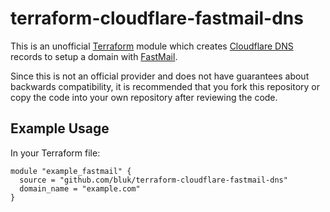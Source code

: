 # terraform-cloudflare-fastmail-dns

This is an unofficial [Terraform][terraform] module which creates
[Cloudflare DNS][cloudflare] records to setup a domain with
[FastMail][fastmail].

Since this is not an official provider and does not have
guarantees about backwards compatibility, it is recommended that
you fork this repository or copy the code into your own repository
after reviewing the code.

## Example Usage

In your Terraform file:

```
module "example_fastmail" {
  source = "github.com/bluk/terraform-cloudflare-fastmail-dns"
  domain_name = "example.com"
}
```

[terraform]: https://www.terraform.io
[cloudflare]: https://www.cloudflare.com
[fastmail]: https://www.fastmail.com
